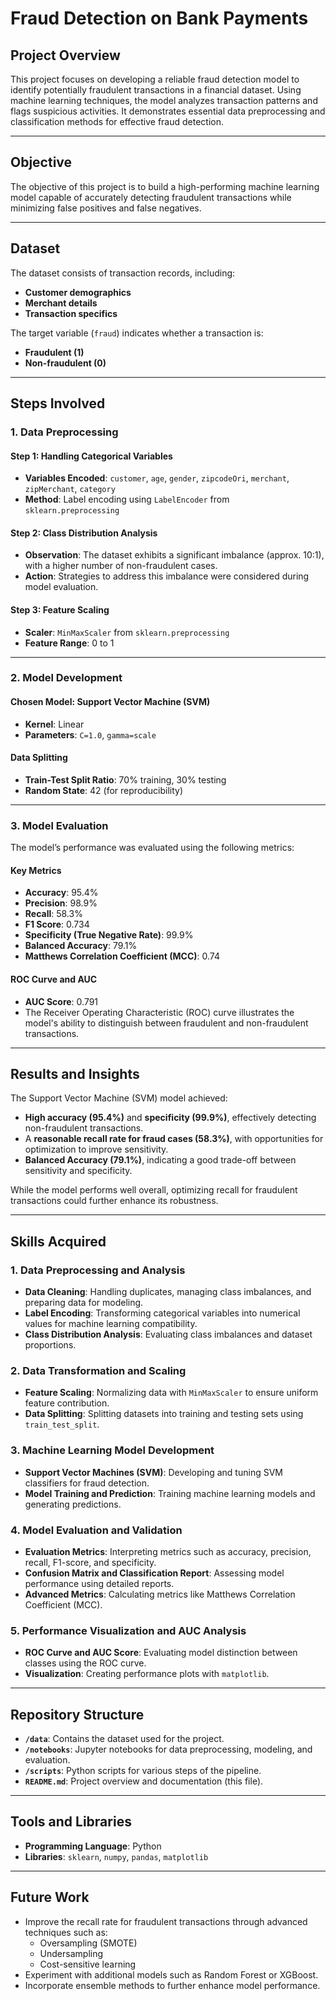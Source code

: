 # Fraud Detection on Bank Payments

## Project Overview
This project focuses on developing a reliable fraud detection model to identify potentially fraudulent transactions in a financial dataset. Using machine learning techniques, the model analyzes transaction patterns and flags suspicious activities. It demonstrates essential data preprocessing and classification methods for effective fraud detection.

---

## Objective
The objective of this project is to build a high-performing machine learning model capable of accurately detecting fraudulent transactions while minimizing false positives and false negatives.

---

## Dataset
The dataset consists of transaction records, including:
- **Customer demographics**
- **Merchant details**
- **Transaction specifics**

The target variable (`fraud`) indicates whether a transaction is:
- **Fraudulent (1)**
- **Non-fraudulent (0)**

---

## Steps Involved

### 1. Data Preprocessing
#### Step 1: Handling Categorical Variables
- **Variables Encoded**: `customer`, `age`, `gender`, `zipcodeOri`, `merchant`, `zipMerchant`, `category`
- **Method**: Label encoding using `LabelEncoder` from `sklearn.preprocessing`

#### Step 2: Class Distribution Analysis
- **Observation**: The dataset exhibits a significant imbalance (approx. 10:1), with a higher number of non-fraudulent cases.
- **Action**: Strategies to address this imbalance were considered during model evaluation.

#### Step 3: Feature Scaling
- **Scaler**: `MinMaxScaler` from `sklearn.preprocessing`
- **Feature Range**: 0 to 1

---

### 2. Model Development
#### Chosen Model: Support Vector Machine (SVM)
- **Kernel**: Linear
- **Parameters**: `C=1.0`, `gamma=scale`

#### Data Splitting
- **Train-Test Split Ratio**: 70% training, 30% testing
- **Random State**: 42 (for reproducibility)

---

### 3. Model Evaluation
The model’s performance was evaluated using the following metrics:

#### Key Metrics
- **Accuracy**: 95.4%
- **Precision**: 98.9%
- **Recall**: 58.3%
- **F1 Score**: 0.734
- **Specificity (True Negative Rate)**: 99.9%
- **Balanced Accuracy**: 79.1%
- **Matthews Correlation Coefficient (MCC)**: 0.74

#### ROC Curve and AUC
- **AUC Score**: 0.791
- The Receiver Operating Characteristic (ROC) curve illustrates the model's ability to distinguish between fraudulent and non-fraudulent transactions.

---

## Results and Insights
The Support Vector Machine (SVM) model achieved:
- **High accuracy (95.4%)** and **specificity (99.9%)**, effectively detecting non-fraudulent transactions.
- A **reasonable recall rate for fraud cases (58.3%)**, with opportunities for optimization to improve sensitivity.
- **Balanced Accuracy (79.1%)**, indicating a good trade-off between sensitivity and specificity.

While the model performs well overall, optimizing recall for fraudulent transactions could further enhance its robustness.

---

## Skills Acquired

### 1. Data Preprocessing and Analysis
- **Data Cleaning**: Handling duplicates, managing class imbalances, and preparing data for modeling.
- **Label Encoding**: Transforming categorical variables into numerical values for machine learning compatibility.
- **Class Distribution Analysis**: Evaluating class imbalances and dataset proportions.

### 2. Data Transformation and Scaling
- **Feature Scaling**: Normalizing data with `MinMaxScaler` to ensure uniform feature contribution.
- **Data Splitting**: Splitting datasets into training and testing sets using `train_test_split`.

### 3. Machine Learning Model Development
- **Support Vector Machines (SVM)**: Developing and tuning SVM classifiers for fraud detection.
- **Model Training and Prediction**: Training machine learning models and generating predictions.

### 4. Model Evaluation and Validation
- **Evaluation Metrics**: Interpreting metrics such as accuracy, precision, recall, F1-score, and specificity.
- **Confusion Matrix and Classification Report**: Assessing model performance using detailed reports.
- **Advanced Metrics**: Calculating metrics like Matthews Correlation Coefficient (MCC).

### 5. Performance Visualization and AUC Analysis
- **ROC Curve and AUC Score**: Evaluating model distinction between classes using the ROC curve.
- **Visualization**: Creating performance plots with `matplotlib`.

---

## Repository Structure
- **`/data`**: Contains the dataset used for the project.
- **`/notebooks`**: Jupyter notebooks for data preprocessing, modeling, and evaluation.
- **`/scripts`**: Python scripts for various steps of the pipeline.
- **`README.md`**: Project overview and documentation (this file).

---

## Tools and Libraries
- **Programming Language**: Python
- **Libraries**: `sklearn`, `numpy`, `pandas`, `matplotlib`

---

## Future Work
- Improve the recall rate for fraudulent transactions through advanced techniques such as:
  - Oversampling (SMOTE)
  - Undersampling
  - Cost-sensitive learning
- Experiment with additional models such as Random Forest or XGBoost.
- Incorporate ensemble methods to further enhance model performance.
